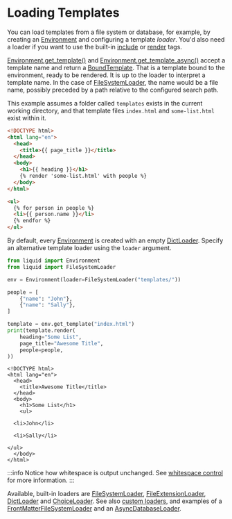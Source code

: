 # Loading Templates

You can load templates from a file system or database, for example, by creating an
[Environment](../api/Environment) and configuring a template _loader_. You'd also need a loader if
you want to use the built-in [include](../language/tags#include) or [render](../language/tags#render)
tags.

[Environment.get_template()](../api/Environment#get_template) and [Environment.get_template_async()](../api/Environment#get_template_async)
accept a template name and return a [BoundTemplate](../api/BoundTemplate). That is a template bound
to the environment, ready to be rendered. It is up to the loader to interpret a template name. In
the case of [FileSystemLoader](../api/FileSystemLoader), the name would be a file name, possibly
preceded by a path relative to the configured search path.

This example assumes a folder called `templates` exists in the current working directory, and that
template files `index.html` and `some-list.html` exist within it.

```html title="templates/index.html"
<!DOCTYPE html>
<html lang="en">
  <head>
    <title>{{ page_title }}</title>
  </head>
  <body>
    <h1>{{ heading }}</h1>
    {% render 'some-list.html' with people %}
  </body>
</html>
```

```html title="templates/some-list.html"
<ul>
  {% for person in people %}
  <li>{{ person.name }}</li>
  {% endfor %}
</ul>
```

By default, every [Environment](../api/Environment) is created with an empty [DictLoader](../api/DictLoader).
Specify an alternative template loader using the `loader` argument.

```python
from liquid import Environment
from liquid import FileSystemLoader

env = Environment(loader=FileSystemLoader("templates/"))

people = [
    {"name": "John"},
    {"name": "Sally"},
]

template = env.get_template("index.html")
print(template.render(
    heading="Some List",
    page_title="Awesome Title",
    people=people,
))
```

```
<!DOCTYPE html>
<html lang="en">
  <head>
    <title>Awesome Title</title>
  </head>
  <body>
    <h1>Some List</h1>
    <ul>

  <li>John</li>

  <li>Sally</li>

</ul>
  </body>
</html>
```

:::info
Notice how whitespace is output unchanged. See [whitespace control](../language/introduction#whitespace-control)
for more information.
:::

Available, built-in loaders are [FileSystemLoader](../api/FileSystemLoader), [FileExtensionLoader](../api/FileExtensionLoader), [DictLoader](../api/DictLoader) and [ChoiceLoader](../api/ChoiceLoader). See also [custom loaders](../guides/custom-loaders), and examples of a [FrontMatterFileSystemLoader](../guides/custom-loaders#front-matter-loader) and an [AsyncDatabaseLoader](../guides/custom-loaders#async-database-loader).
